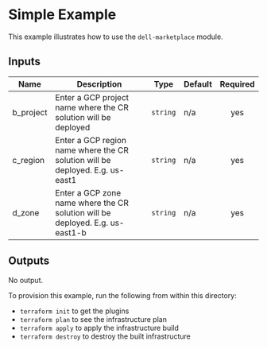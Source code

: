 # Simple Example

This example illustrates how to use the `dell-marketplace` module.

<!-- BEGINNING OF PRE-COMMIT-TERRAFORM DOCS HOOK -->
## Inputs

| Name | Description | Type | Default | Required |
|------|-------------|------|---------|:--------:|
| b\_project | Enter a GCP project name where the CR solution will be deployed | `string` | n/a | yes |
| c\_region | Enter a GCP region name where the CR solution will be deployed. E.g. us-east1 | `string` | n/a | yes |
| d\_zone | Enter a GCP zone name where the CR solution will be deployed. E.g. us-east1-b | `string` | n/a | yes |

## Outputs

No output.

<!-- END OF PRE-COMMIT-TERRAFORM DOCS HOOK -->

To provision this example, run the following from within this directory:
- `terraform init` to get the plugins
- `terraform plan` to see the infrastructure plan
- `terraform apply` to apply the infrastructure build
- `terraform destroy` to destroy the built infrastructure
